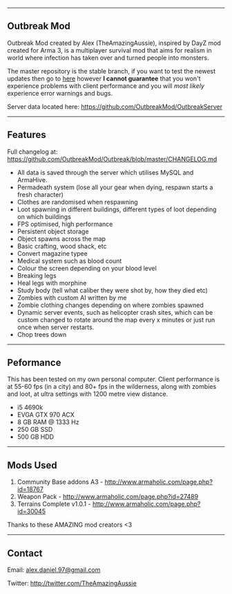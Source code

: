 --------------------------
Outbreak Mod
--------------------------

Outbreak Mod created by Alex (TheAmazingAussie), inspired by DayZ mod created for Arma 3, is a multiplayer survival mod that aims for realism in world where infection has taken over and turned people into monsters.

The master repository is the stable branch, if you want to test the newest updates then go to [here](https://github.com/OutbreakMod/Outbreak/tree/unstable) however **I cannot guarantee** that you won't experience problems with client performance and you will *most likely* experience error warnings and bugs.

Server data located here: https://github.com/OutbreakMod/OutbreakServer

--------------------------
Features
--------------------------

Full changelog at: https://github.com/OutbreakMod/Outbreak/blob/master/CHANGELOG.md

- All data is saved through the server which utilises MySQL and ArmaHive.
- Permadeath system (lose all your gear when dying, respawn starts a fresh character)
- Clothes are randomised when respawning
- Loot spawning in different buildings, different types of loot depending on which buildings
- FPS optimised, high performance
- Persistent object storage
- Object spawns across the map
- Basic crafting, wood shack, etc
- Convert magazine typee
- Medical system such as blood count
- Colour the screen depending on your blood level
- Breaking legs
- Heal legs with morphine
- Study body (tell what caliber they were shot by, how they died etc)
- Zombies with custom AI written by me
- Zombie clothing changes depending on where zombies spawned
- Dynamic server events, such as helicopter crash sites, which can be custom changed to rotate around the map every x minutes or just run once when server restarts.
- Chop trees down

--------------------------
Peformance
--------------------------

This has been tested on my own personal computer. Client performance is at 55-60 fps (in a city) and 80+ fps in the wilderness, along with zombies and loot, at ultra settings with 1200 metre view distance.

- i5 4690k
- EVGA GTX 970 ACX
- 8 GB RAM @ 1333 Hz
- 250 GB SSD
- 500 GB HDD

--------------------------
Mods Used
--------------------------

 1. Community Base addons A3 - http://www.armaholic.com/page.php?id=18767
 2. Weapon Pack  - http://www.armaholic.com/page.php?id=27489
 3. Terrains Complete v1.0.1 - http://www.armaholic.com/page.php?id=30045

Thanks to these AMAZING mod creators <3

--------------------------
Contact
--------------------------

Email: alex.daniel.97@gmail.com

Twitter: http://twitter.com/TheAmazingAussie

